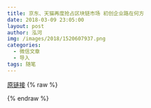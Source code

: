 ```yaml
---
title: 京东、天猫再度抢占区块链市场 初创企业路在何方
date: 2018-03-09 23:05:00
layout: post
author: 泓河
img: /images/2018/1520607937.png
categories:
  - 微信文章
  - 导入
tags: 随笔
---
```


[原链接](http://mp.weixin.qq.com/s?__biz=MzU4NjA0ODc0MQ==&amp;mid=2247483994&amp;idx=1&amp;sn=24e9fcc4b651c5d26d189b9188b12b36&amp;chksm=fd8077d0caf7fec6b86ebd0c9a5e1e27d17ee27e77578b1fde87aa439ee20a4d089cd90667a0&amp;scene=27#wechat_redirect)
{% raw %}

{% endraw %}
